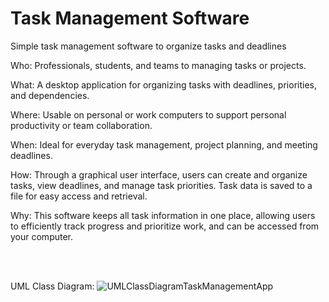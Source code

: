 # Task Management Software

Simple task management software to organize tasks and deadlines

Who: Professionals, students, and teams to managing tasks or projects.

What: A desktop application for organizing tasks with deadlines, priorities, and dependencies.

Where: Usable on personal or work computers to support personal productivity or team collaboration.

When: Ideal for everyday task management, project planning, and meeting deadlines.

How: Through a graphical user interface, users can create and organize tasks, view deadlines, and manage task priorities. Task data is saved to a file for easy access and retrieval.

Why: This software keeps all task information in one place, allowing users to efficiently track progress and prioritize work, and can be accessed from your computer.

<br>
<br>

UML Class Diagram:
![UMLClassDiagramTaskManagementApp](https://github.com/user-attachments/assets/506e44bc-ea7f-4621-91a0-4798c4676c97)
